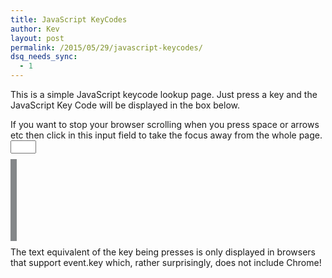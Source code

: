 ```yaml
---
title: JavaScript KeyCodes
author: Kev
layout: post
permalink: /2015/05/29/javascript-keycodes/
dsq_needs_sync:
  - 1
---
```

This is a simple JavaScript keycode lookup page. Just press a key and the JavaScript Key Code will be displayed in the box below.

If you want to stop your browser scrolling when you press space or arrows etc then click in this input field to take the focus away from the whole page. <input type="text" maxlength="0" size="2">

<script>
  window.addEventListener("keydown", function (event) {
    document.getElementById("code").innerHTML = event.keyCode;
    if (event.key) {
      if (event.keyCode > 47 && event.keyCode < 91) {
        document.getElementById("char").innerHTML = " - " + String.toUpperCase(event.key);
      } else {
        document.getElementById("char").innerHTML = " - " + event.key;
      }
    }
  }, false);
</script>
<span id="code" style="background-color: #faee95; font-size: 100;  border-style: solid; border-width: 5px; border-color: #848789"></span>
<span id="char" style="font-size: 70;"></span>

The text equivalent of the key being presses is only displayed in browsers that support event.key which, rather surprisingly, does not include Chrome!